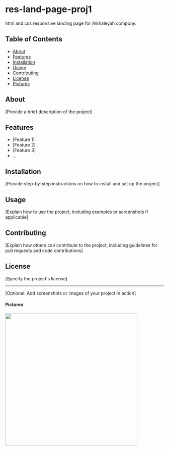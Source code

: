 # res-land-page-proj1

html and css responsive landing page for Alkhaleyah compony.

## Table of Contents

- [About](#about)
- [Features](#features)
- [Installation](#installation)
- [Usage](#usage)
- [Contributing](#contributing)
- [License](#license)
- [Pictures](#pictures)

## About

[Provide a brief description of the project]

## Features

- [Feature 1]
- [Feature 2]
- [Feature 3]
- ...

## Installation

[Provide step-by-step instructions on how to install and set up the project]

## Usage

[Explain how to use the project, including examples or screenshots if applicable]

## Contributing

[Explain how others can contribute to the project, including guidelines for pull requests and code contributions]

## License

[Specify the project's license]

---

[Optional: Add screenshots or images of your project in action]

#### Pictures

  <img width="420" src="images/Screenshot 2024-03-24 002051.png"> 
